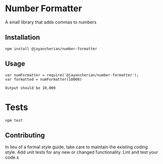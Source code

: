 Number Formatter
================

A small library that adds commas to numbers

## Installation

    npm install @jayancherian/number-formatter

## Usage

    var numFormatter = require('@jayancherian/number-formatter');
    var formatted = numFormatter(10000)

    Output should be 10,000

# Tests

    npm test

## Contributing

In lieu of a formal style guide, take care to maintain the existing coding style. Add unit tests for any new or changed functionality. Lint and test your code.s
